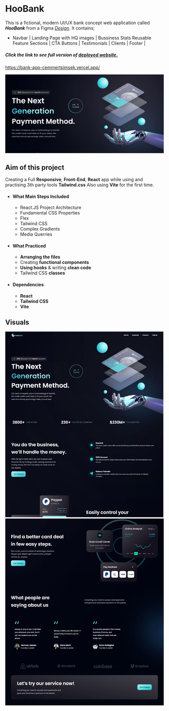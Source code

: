 # HooBank

This is a fictional, modern UI/UX bank concept web application called ***HooBank*** from a Figma [*Design*](https://www.figma.com/file/bUGIPys15E78w9bs1l4tgS/HooBank?t=4tuo78D1jRAQL4Sj-0). It contains;

- Navbar | Landing Page with HQ images | Bussiness Stats
 Reusable Feature Sections | CTA Buttons | Testimonials | Clients | Footer |

##### Click the link to see full version of [deployed website.](https://bank-app-cemmertsimsek.vercel.app/)
https://bank-app-cemmertsimsek.vercel.app/


![](https://github.com/cemmertsimsek/bank-app/blob/master/bank-app/src/assets/bank-app.JPG)


## Aim of this project
Creating a Full **Responsive**, **Front-End**, **React** app while using and practising 3th party tools **Tailwind.css** Also using **Vite** for the first time. 

- #### What Main Steps Included
    - React.JS Project Architecture
    - Fundamental CSS Properties
    - Flex
    - Tailwind CSS
    - Complex Gradients
    - Media Querries


- #### What Practiced
    - **Arranging the files**
    - Creating **functional components**
    - **Using hooks** & writing **clean code**
    - Tailwind CSS **classes** 

        
- #### Dependencies

    - **React**
    - **Tailwind CSS**
    - **Vite**



## Visuals

![](https://github.com/cemmertsimsek/bank-app/blob/master/bank-app/src/assets/bank-app-1.JPG) ![](https://github.com/cemmertsimsek/bank-app/blob/master/bank-app/src/assets/bank-app-2.JPG)
